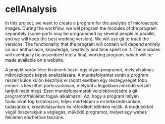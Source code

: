 # cellAnalysis
In this project, we want to create a program for the analysis of microscopic images.
During the workflow, we will program the modules of the program separately (some parts may be programmed by several people in parallel,
and we will keep the best working version). We will use git to track the versions.
The functionality that the program will contain will depend entirely on our enthusiasm, knowledge, creativity and time spent on it.
The modules will eventually be assembled into a final, working program, which will be made available on a website.

A projekt során létre kívánunk hozni egy olyan programot, mely alkalmas mikroszkópos képek analizálására.
A munkafolyamat során a program részeit külön külön készítjük el (adott esetben egy részegységet több ember is készíthet párhuzamosan, melyből a legjobban működő verziót tartjuk majd meg).
Ezen munkafolyamatok verziókövetésére a git programot/felületet fogjuk alkalmazni.
Az, hogy a program milyen funkciókat fog tartalmazni, teljes mértékben a mi lelkesedésünkön, tudásunkon, kreativitásunkon és ráfordított időnkön múlik.
A modulokból végül összerakjuk a végleges, működő programot, melyet egy webes felületen elérhetővé teszünk.

